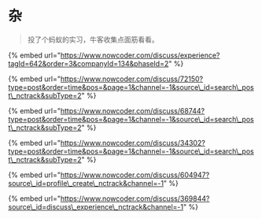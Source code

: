 # 杂

> 投了个蚂蚁的实习，牛客收集点面筋看看。

{% embed url="https://www.nowcoder.com/discuss/experience?tagId=642&order=3&companyId=134&phaseId=2" %}

{% embed url="https://www.nowcoder.com/discuss/72150?type=post&order=time&pos=&page=1&channel=-1&source\_id=search\_post\_nctrack&subType=2" %}

{% embed url="https://www.nowcoder.com/discuss/68744?type=post&order=time&pos=&page=1&channel=-1&source\_id=search\_post\_nctrack&subType=2" %}

{% embed url="https://www.nowcoder.com/discuss/34302?type=post&order=time&pos=&page=1&channel=-1&source\_id=search\_post\_nctrack&subType=2" %}

{% embed url="https://www.nowcoder.com/discuss/604947?source\_id=profile\_create\_nctrack&channel=-1" %}

{% embed url="https://www.nowcoder.com/discuss/369844?source\_id=discuss\_experience\_nctrack&channel=-1" %}



